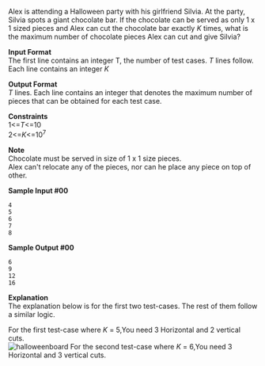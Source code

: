 <html>
<body>

<p>Alex is attending a Halloween party with his girlfriend Silvia. At the party, Silvia spots a giant chocolate bar. 
If the chocolate can be served as only 1 x 1 sized pieces and Alex can cut the chocolate bar exactly <em>K</em> times, what is the maximum number of chocolate pieces Alex can cut and give Silvia?</p>

<p><strong>Input Format</strong><br>
The first line contains an integer T, the number of test cases. <em>T</em> lines follow.<br>
Each line contains an integer <em>K</em><br></p>

<p><strong>Output Format</strong><br>
<em>T</em> lines. Each line contains an integer that denotes the maximum number of pieces that can be obtained for each test case.<br></p>

<p><strong>Constraints</strong><br>
1&lt;=<em>T</em>&lt;=10<br>
2&lt;=<em>K</em>&lt;=10<sup>7</sup><br></p>

<p><strong>Note</strong> <br>
Chocolate must be served in size of 1 x 1 size pieces. <br>
Alex can't relocate any of the pieces, nor can he place any piece on top of other.</p>

<p><strong>Sample Input #00</strong>  </p>

<pre><code>4
5
6
7
8
</code></pre>

<p><strong>Sample Output #00</strong>  </p>

<pre><code>6
9
12
16
</code></pre>

<p><strong>Explanation</strong><br>
The explanation below is for the first two test-cases. The rest of them follow a similar logic.<br></p>

<p>For the first test-case where <em>K</em> = 5,You need 3 Horizontal and 2 vertical cuts. <br> 
<img src="https://hr-challenge-images.s3.amazonaws.com/halloween-party.jpg" alt="halloweenboard" title="">
For the second test-case where <em>K</em> = 6,You need 3 Horizontal and 3 vertical cuts.</p>

</body>
</html>